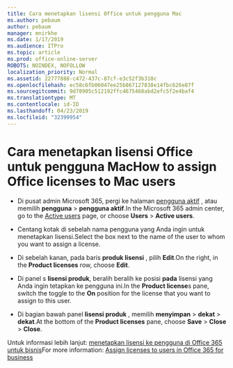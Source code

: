 ```yaml
---
title: Cara menetapkan lisensi Office untuk pengguna Mac
ms.author: pebaum
author: pebaum
manager: mnirkhe
ms.date: 1/17/2019
ms.audience: ITPro
ms.topic: article
ms.prod: office-online-server
ROBOTS: NOINDEX, NOFOLLOW
localization_priority: Normal
ms.assetid: 22777888-c472-437c-87cf-e3c52f3b310c
ms.openlocfilehash: ec58c6fb06047ee25b867127838e14fbc626e87f
ms.sourcegitcommit: 9d78905c512192ffc4675468abd2efc5f2e4baf4
ms.translationtype: MT
ms.contentlocale: id-ID
ms.lasthandoff: 04/23/2019
ms.locfileid: "32399954"
---
```

# <a name="how-to-assign-office-licenses-to-mac-users"></a><span data-ttu-id="52e35-102">Cara menetapkan lisensi Office untuk pengguna Mac</span><span class="sxs-lookup"><span data-stu-id="52e35-102">How to assign Office licenses to Mac users</span></span>

- <span data-ttu-id="52e35-103">Di pusat admin Microsoft 365, pergi ke halaman [pengguna aktif](https://go.microsoft.com/fwlink/p/?linkid=834822) , atau memilih **pengguna** \> **pengguna aktif**.</span><span class="sxs-lookup"><span data-stu-id="52e35-103">In the Microsoft 365 admin center, go to the [Active users](https://go.microsoft.com/fwlink/p/?linkid=834822) page, or choose **Users** \> **Active users**.</span></span>
    
- <span data-ttu-id="52e35-104">Centang kotak di sebelah nama pengguna yang Anda ingin untuk menetapkan lisensi.</span><span class="sxs-lookup"><span data-stu-id="52e35-104">Select the box next to the name of the user to whom you want to assign a license.</span></span>
    
- <span data-ttu-id="52e35-105">Di sebelah kanan, pada baris **produk lisensi** , pilih **Edit**.</span><span class="sxs-lookup"><span data-stu-id="52e35-105">On the right, in the **Product licenses** row, choose **Edit**.</span></span>
    
- <span data-ttu-id="52e35-106">Di panel s **lisensi produk**, beralih beralih ke posisi **pada** lisensi yang Anda ingin tetapkan ke pengguna ini.</span><span class="sxs-lookup"><span data-stu-id="52e35-106">In the **Product license**s pane, switch the toggle to the **On** position for the license that you want to assign to this user.</span></span> 
    
- <span data-ttu-id="52e35-107">Di bagian bawah panel **lisensi produk** , memilih **menyimpan** \> **dekat** \> **dekat**.</span><span class="sxs-lookup"><span data-stu-id="52e35-107">At the bottom of the **Product licenses** pane, choose **Save** \> **Close** \> **Close**.</span></span>
    
<span data-ttu-id="52e35-108">Untuk informasi lebih lanjut: [menetapkan lisensi ke pengguna di Office 365 untuk bisnis](https://docs.microsoft.com/office365/admin/subscriptions-and-billing/assign-licenses-to-users)</span><span class="sxs-lookup"><span data-stu-id="52e35-108">For more information: [Assign licenses to users in Office 365 for business](https://docs.microsoft.com/office365/admin/subscriptions-and-billing/assign-licenses-to-users)</span></span>
  

